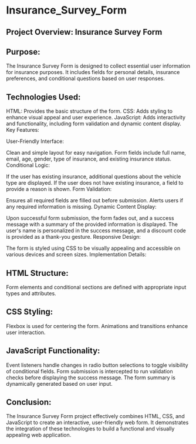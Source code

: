 # Insurance_Survey_Form
## Project Overview: Insurance Survey Form

## Purpose:
The Insurance Survey Form is designed to collect essential user information for insurance purposes. It includes fields for personal details, insurance preferences, and conditional questions based on user responses.

## Technologies Used:

HTML: Provides the basic structure of the form.
CSS: Adds styling to enhance visual appeal and user experience.
JavaScript: Adds interactivity and functionality, including form validation and dynamic content display.
Key Features:

User-Friendly Interface:

Clean and simple layout for easy navigation.
Form fields include full name, email, age, gender, type of insurance, and existing insurance status.
Conditional Logic:

If the user has existing insurance, additional questions about the vehicle type are displayed.
If the user does not have existing insurance, a field to provide a reason is shown.
Form Validation:

Ensures all required fields are filled out before submission.
Alerts users if any required information is missing.
Dynamic Content Display:

Upon successful form submission, the form fades out, and a success message with a summary of the provided information is displayed.
The user's name is personalized in the success message, and a discount code is provided as a thank-you gesture.
Responsive Design:

The form is styled using CSS to be visually appealing and accessible on various devices and screen sizes.
Implementation Details:

## HTML Structure:
Form elements and conditional sections are defined with appropriate input types and attributes.
## CSS Styling:
Flexbox is used for centering the form.
Animations and transitions enhance user interaction.
## JavaScript Functionality:
Event listeners handle changes in radio button selections to toggle visibility of conditional fields.
Form submission is intercepted to run validation checks before displaying the success message.
The form summary is dynamically generated based on user input.

## Conclusion:
The Insurance Survey Form project effectively combines HTML, CSS, and JavaScript to create an interactive, user-friendly web form. It demonstrates the integration of these technologies to build a functional and visually appealing web application.

